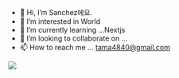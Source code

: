 - 👋 Hi, I’m Sanchez에요. 
- 👀 I’m interested in World
- 🌱 I’m currently learning ...Nextjs
- 💞️ I’m looking to collaborate on ...
- 📫 How to reach me ... tama4840@gmail.com

<a href="https://github.com/devxb/gitanimals">
  <img src="https://render.gitanimals.org/farms/songchez"/>
</a>

